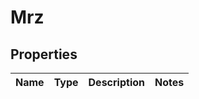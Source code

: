 
# Mrz

## Properties
Name | Type | Description | Notes
------------ | ------------- | ------------- | -------------



